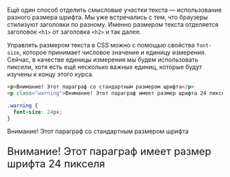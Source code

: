 
Ещё один способ отделить смысловые участки текста — использование разного размера шрифта. Мы уже встречались с тем, что браузеры стилизуют заголовки по разному. Именно размером текста отделяется заголовок `<h1>` от заголовка `<h2>` и так далее.

Управлять размером текста в CSS можно с помощью свойства `font-size`, которое принимает числовое значение и единицу измерения. Сейчас, в качестве единицы измерения мы будем использовать пиксели, хотя есть ещё несколько важных единиц, которые будут изучены к концу этого курса.

```html
<p>Внимание! Этот параграф со стандартным размером шрифта</p>
<p class="warning">Внимание! Этот параграф имеет размер шрифта 24 пикселя</p>
```

```css
.warning {
  font-size: 24px;
}
```

<div class="hexlet-basics-example my-3">
  <p>Внимание! Этот параграф со стандартным размером шрифта</p>
  <p class="m-0" style="font-size: 24px;">Внимание! Этот параграф имеет размер шрифта 24 пикселя</p>
</div>
